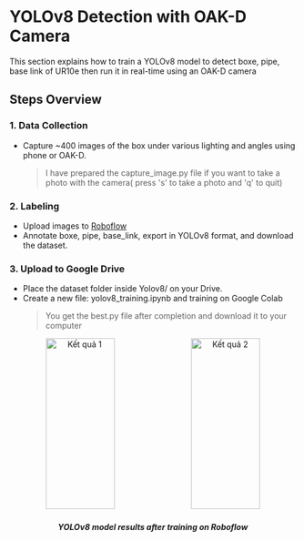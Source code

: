 # YOLOv8 Detection with OAK-D Camera 
This section explains how to train a YOLOv8 model to detect boxe, pipe, base link of UR10e then run it in real-time using an OAK-D camera

## Steps Overview
### 1. Data Collection
- Capture ~400 images of the box under various lighting and angles using phone or OAK-D.
  > I have prepared the capture_image.py file if you want to take a photo with the camera( press 's' to take a photo and 'q' to quit)
### 2. Labeling
- Upload images to [Roboflow](https://roboflow.com)
- Annotate boxe, pipe, base_link, export in YOLOv8 format, and download the dataset.

### 3. Upload to Google Drive
- Place the dataset folder inside Yolov8/ on your Drive.
- Create a new file: yolov8_training.ipynb and training on Google Colab
  > You get the best.py file after completion and download it to your computer





<p align="center">
  <img src="https://github.com/user-attachments/assets/9727ecb2-1931-4f00-a9cf-c91b2bfeb5d4" alt="Kết quả 1" style="width: 49%; height: 300px; object-fit: contain; margin-right: 1%;" />
  <img src="https://github.com/user-attachments/assets/bd4964f5-74da-4df1-859b-47633afb61bc" alt="Kết quả 2" style="width: 49%; height: 300px; object-fit: contain;" />
</p>
<h5 align="center">YOLOv8 model results after training on Roboflow</h5>
